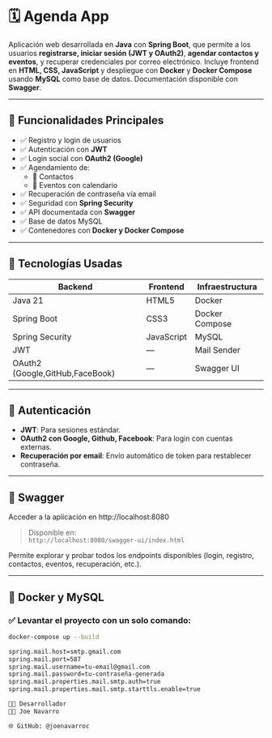 # 🗓️ Agenda App

Aplicación web desarrollada en **Java** con **Spring Boot**, que permite a los usuarios **registrarse, iniciar sesión (JWT y OAuth2)**, **agendar contactos y eventos**, y recuperar credenciales por correo electrónico. Incluye frontend en **HTML, CSS, JavaScript** y despliegue con **Docker** y **Docker Compose** usando **MySQL** como base de datos. Documentación disponible con **Swagger**.

---

## 🚀 Funcionalidades Principales

- ✅ Registro y login de usuarios
- ✅ Autenticación con **JWT**
- ✅ Login social con **OAuth2 (Google)**
- ✅ Agendamiento de:
  - 📇 Contactos
  - 📆 Eventos con calendario
- ✅ Recuperación de contraseña vía email
- ✅ Seguridad con **Spring Security**
- ✅ API documentada con **Swagger**
- ✅ Base de datos MySQL
- ✅ Contenedores con **Docker y Docker Compose**

---

## 🧰 Tecnologías Usadas

| Backend | Frontend | Infraestructura |
|--------|----------|------------------|
| Java 21 | HTML5 | Docker |
| Spring Boot | CSS3 | Docker Compose |
| Spring Security | JavaScript | MySQL |
| JWT | — | Mail Sender |
| OAuth2 (Google,GitHub,FaceBook) | — | Swagger UI |

---

## 🔐 Autenticación

- **JWT**: Para sesiones estándar.
- **OAuth2 con Google, Github, Facebook**: Para login con cuentas externas.
- **Recuperación por email**: Envío automático de token para restablecer contraseña.

---

## 🧪 Swagger
Acceder a la aplicación en
http://localhost:8080
> Disponible en:  
`http://localhost:8080/swagger-ui/index.html`

Permite explorar y probar todos los endpoints disponibles (login, registro, contactos, eventos, recuperación, etc.).

---

## 🐬 Docker y MySQL

### ✅ Levantar el proyecto con un solo comando:

```bash
docker-compose up --build

spring.mail.host=smtp.gmail.com
spring.mail.port=587
spring.mail.username=tu-email@gmail.com
spring.mail.password=tu-contraseña-generada
spring.mail.properties.mail.smtp.auth=true
spring.mail.properties.mail.smtp.starttls.enable=true

🧑‍💻 Desarrollador
👨‍💻 Joe Navarro

🌐 GitHub: @joenavarroc
